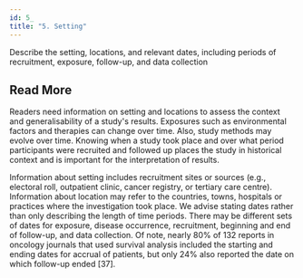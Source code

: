 ```yaml
---
id: 5_
title: "5. Setting"
---
```

Describe the setting, locations, and relevant dates, including periods of recruitment, exposure, follow-up, and data collection

## Read More

Readers need information on setting and locations to assess the context and generalisability of a study's results. Exposures such as environmental factors and therapies can change over time. Also, study methods may evolve over time. Knowing when a study took place and over what period participants were recruited and followed up places the study in historical context and is important for the interpretation of results.

Information about setting includes recruitment sites or sources (e.g., electoral roll, outpatient clinic, cancer registry, or tertiary care centre). Information about location may refer to the countries, towns, hospitals or practices where the investigation took place. We advise stating dates rather than only describing the length of time periods. There may be different sets of dates for exposure, disease occurrence, recruitment, beginning and end of follow-up, and data collection. Of note, nearly 80% of 132 reports in oncology journals that used survival analysis included the starting and ending dates for accrual of patients, but only 24% also reported the date on which follow-up ended [37].